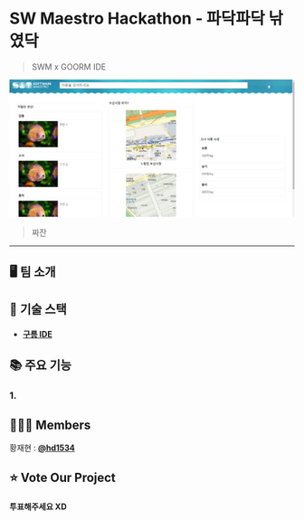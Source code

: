 <!-- @format -->

# SW Maestro Hackathon - 파닥파닥 낚였닥

> SWM x GOORM IDE

![프로토](readmeImg/프로토타입.jpg)

> 짜잔

---

## 🖥 팀 소개

## 🔗 기술 스택

- #### [구름 IDE](https://ide.goorm.io/)

## 📚 주요 기능

### 1.

## 👩🏻‍💻 Members

황재현 : [**@hd1534**](https://github.com/hd1534)

## ⭐ Vote Our Project

#### 투표해주세요 XD
